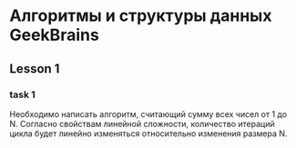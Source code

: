 # Алгоритмы и структуры данных GeekBrains

## Lesson 1

### task 1

Необходимо написать алгоритм, считающий сумму всех чисел от 1 до N. Согласно свойствам линейной сложности, количество итераций цикла будет линейно изменяться относительно изменения размера N.